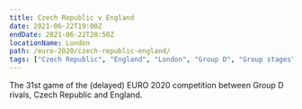```yaml
---
title: Czech Republic v England
date: 2021-06-22T19:00Z
endDate: 2021-06-22T20:50Z
locationName: London
path: /euro-2020/czech-republic-england/
tags: ["Czech Republic", "England", "London", "Group D", "Group stages","EURO 2020"]
---
```


The 31st game of the (delayed) EURO 2020 competition between Group D rivals, Czech Republic and England.
